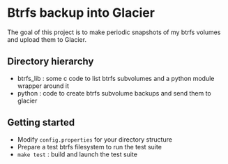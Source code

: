 # Btrfs backup into Glacier

The goal of this project is to make periodic snapshots of my btrfs volumes and upload them to Glacier.

## Directory hierarchy
* btrfs\_lib : some c code to list btrfs subvolumes and a python module wrapper around it
* python : code to create btrfs subvolume backups and send them to glacier

## Getting started
* Modify `config.properties` for your directory structure
* Prepare a test btrfs filesystem to run the test suite
* `make test` : build and launch the test suite

